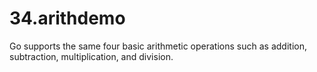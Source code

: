 # 34.arithdemo
Go supports the same four basic arithmetic operations such as addition, subtraction, multiplication, and division.
